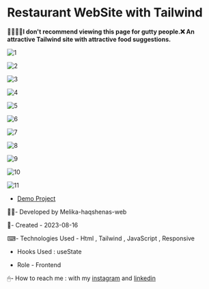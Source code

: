 # Restaurant WebSite with Tailwind

👨‍🍳👩‍🍳**I don't recommend viewing this page for gutty people.❌ An attractive Tailwind site with attractive food suggestions.**

![1](https://github.com/Melika-haqshenas-web/Simple-Tailwind-Project/assets/126666369/a0f767ea-b715-4d6c-99c7-8955bb6f9407)

![2](https://github.com/Melika-haqshenas-web/Simple-Tailwind-Project/assets/126666369/44b85c79-f221-4918-a7dc-ad096a5cfb83)

![3](https://github.com/Melika-haqshenas-web/Simple-Tailwind-Project/assets/126666369/904950b5-aeb7-4034-aaff-f4d34a3610af)

![4](https://github.com/Melika-haqshenas-web/Simple-Tailwind-Project/assets/126666369/8d4b79a5-ffc9-457a-96ec-5c7376d8cb52)

![5](https://github.com/Melika-haqshenas-web/Simple-Tailwind-Project/assets/126666369/d745f924-3c32-4908-8893-cdecbb27a7e2)

![6](https://github.com/Melika-haqshenas-web/Simple-Tailwind-Project/assets/126666369/501d48f5-e956-4eab-88a4-7d53eea25f02)

![7](https://github.com/Melika-haqshenas-web/Simple-Tailwind-Project/assets/126666369/05adafba-39e8-461e-968d-3686fd57d893)

![8](https://github.com/Melika-haqshenas-web/Simple-Tailwind-Project/assets/126666369/0885065e-2bdf-483a-91e7-31c7339de9b8)

![9](https://github.com/Melika-haqshenas-web/Simple-Tailwind-Project/assets/126666369/818d76ff-f874-4688-819f-385cf927fd56)

![10](https://github.com/Melika-haqshenas-web/Simple-Tailwind-Project/assets/126666369/af0f01a9-bd1a-4d85-b767-1db9f81de30f)

![11](https://github.com/Melika-haqshenas-web/Simple-Tailwind-Project/assets/126666369/301c99d5-6886-448e-92a4-d7c368492a21)

- [Demo Project](https://melika-haqshenas-web.github.io/Simple-Tailwind-Project/)

👩‍💻- Developed by Melika-haqshenas-web

📅- Created - 2023-08-16

⌨- Technologies Used - Html , Tailwind , JavaScript , Responsive

- Hooks Used : useState 

- Role - Frontend

🖱- How to reach me : with my [instagram](https://www.instagram.com/melika.haqshenas_web/) and [linkedin](https://www.linkedin.com/in/melika-haqshenas-web/)
